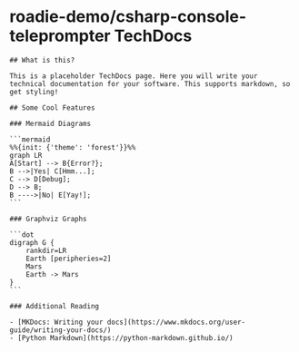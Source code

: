 # roadie-demo/csharp-console-teleprompter TechDocs


    ## What is this?

    This is a placeholder TechDocs page. Here you will write your technical documentation for your software. This supports markdown, so get styling!

    ## Some Cool Features

    ### Mermaid Diagrams

    ```mermaid
    %%{init: {'theme': 'forest'}}%%
    graph LR
    A[Start] --> B{Error?};
    B -->|Yes| C[Hmm...];
    C --> D[Debug];
    D --> B;
    B ---->|No| E[Yay!];
    ```

    ### Graphviz Graphs
    
    ```dot
    digraph G {
        rankdir=LR
        Earth [peripheries=2]
        Mars
        Earth -> Mars
    }
    ```

    ### Additional Reading

    - [MKDocs: Writing your docs](https://www.mkdocs.org/user-guide/writing-your-docs/)
    - [Python Markdown](https://python-markdown.github.io/)

